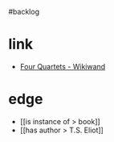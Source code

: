 #backlog 

# link
- [Four Quartets - Wikiwand](https://www.wikiwand.com/en/Four_Quartets)

# edge
- [[is instance of > book]]
- [[has author > T.S. Eliot]]
